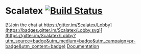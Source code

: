 # Scalatex [![Build Status](https://travis-ci.org/lihaoyi/Scalatex.svg?branch=master)](https://travis-ci.org/lihaoyi/Scalatex)

[![Join the chat at https://gitter.im/Scalatex/Lobby](https://badges.gitter.im/Scalatex/Lobby.svg)](https://gitter.im/Scalatex/Lobby?utm_source=badge&utm_medium=badge&utm_campaign=pr-badge&utm_content=badge)
[Documentation](http://lihaoyi.github.io/Scalatex)

